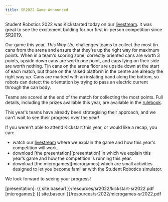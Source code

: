 ```yaml
---
title: SR2022 Game Announced
---
```


Student Robotics 2022 was Kickstarted today on our [livestream][livestream]. It was great to see the excitement bulding for our first in-person competition since SR2019.

Our game this year, _This Way Up_, challenges teams to collect the most tin cans from the arena and ensure that they're up the right way for maximum points. When in a team's scoring zone, correctly oriented cans are worth 3 points, upside down cans are worth one point, and cans lying on their side are worth nothing. Tin cans on the arena floor are upside down at the start of each match, but those on the raised platform in the centre are already the right way up. Cans are marked with an inslating band along the bottom, so robots can detect the orientation by trying to pass an electric current through the can body.

Teams are scored at the end of the match for collecting the most points. Full details, including the prizes available this year, are available in the [rulebook][rules].

This year's teams have already been strategising their approach, and we can't wait to see their progress over the year!

If you weren’t able to attend Kickstart this year, or would like a recap, you can:

- watch our [livestream][livestream] where we explain the game and how this year's competition will work.
- download [the presentation][presentation] in which we explain this year’s game and how the competition is running this year.
- download [the microgames][microgames] which are small activities designed to let you become familiar with the Student Robotics simulator.

We look forward to seeing your progress!

[rules]: https://studentrobotics.org/docs/rules/
[livestream]: https://www.youtube.com/watch?v=QdZSiUWU4Sk
[presentation]: {{ site.baseurl }}/resources/sr2022/kickstart-sr2022.pdf
[microgames]: {{ site.baseurl }}/resources/sr2022/microgames-sr2022.pdf
